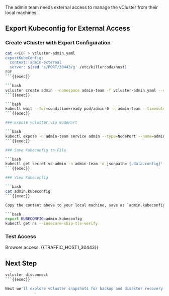 The admin team needs external access to manage the vCluster from their local machines.

## Export Kubeconfig for External Access

### Create vCluster with Export Configuration

```bash
cat <<EOF > vcluster-admin.yaml
exportKubeConfig:
  context: admin-external
  server: $(sed 's/PORT/30443/g' /etc/killercoda/host)
EOF
```{{exec}}

```bash
vcluster create admin --namespace admin-team -f vcluster-admin.yaml --connect=false
```{{exec}}

```bash
kubectl wait --for=condition=ready pod/admin-0 -n admin-team --timeout=90s
```{{exec}}

### Expose vCluster via NodePort

```bash
kubectl expose -n admin-team service admin --type=NodePort --name=admin-external --port=443 --target-port=8443 --node-port=30443
```{{exec}}

### Save Kubeconfig to File

```bash
kubectl get secret vc-admin -n admin-team -o jsonpath='{.data.config}' | base64 -d > admin.kubeconfig
```{{exec}}

### View Kubeconfig

```bash
cat admin.kubeconfig
```{{exec}}

Copy the content above to your local machine, save as `admin.kubeconfig`, then:

```bash
export KUBECONFIG=admin.kubeconfig
kubectl get ns --insecure-skip-tls-verify
```

### Test Access

Browser access: {{TRAFFIC_HOST1_30443}}

## Next Step

```bash
vcluster disconnect
```{{exec}}

Next we'll explore vCluster snapshots for backup and disaster recovery.
